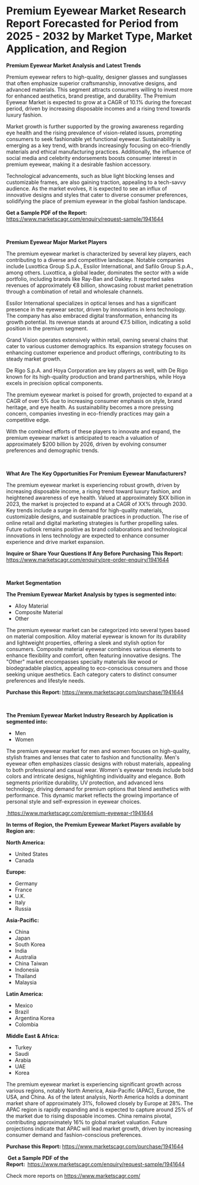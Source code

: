 <p><h1>Premium Eyewear Market Research Report Forecasted for Period from 2025 -  2032 by Market Type, Market Application, and Region</h1></p><p><strong>Premium Eyewear Market Analysis and Latest Trends</strong></p>
<p><p>Premium eyewear refers to high-quality, designer glasses and sunglasses that often emphasize superior craftsmanship, innovative designs, and advanced materials. This segment attracts consumers willing to invest more for enhanced aesthetics, brand prestige, and durability. The Premium Eyewear Market is expected to grow at a CAGR of 10.1% during the forecast period, driven by increasing disposable incomes and a rising trend towards luxury fashion.</p><p>Market growth is further supported by the growing awareness regarding eye health and the rising prevalence of vision-related issues, prompting consumers to seek fashionable yet functional eyewear. Sustainability is emerging as a key trend, with brands increasingly focusing on eco-friendly materials and ethical manufacturing practices. Additionally, the influence of social media and celebrity endorsements boosts consumer interest in premium eyewear, making it a desirable fashion accessory.</p><p>Technological advancements, such as blue light blocking lenses and customizable frames, are also gaining traction, appealing to a tech-savvy audience. As the market evolves, it is expected to see an influx of innovative designs and styles that cater to diverse consumer preferences, solidifying the place of premium eyewear in the global fashion landscape.</p></p>
<p><strong>Get a Sample PDF of the Report:&nbsp;</strong> <a href="https://www.marketscagr.com/enquiry/request-sample/1941644?utm_campaign=1999&utm_medium=2&utm_source=Github&utm_content=ia&utm_term=06022025&utm_id=premium-eyewear">https://www.marketscagr.com/enquiry/request-sample/1941644</a></p>
<p>&nbsp;</p>
<p><strong>Premium Eyewear Major Market Players</strong></p>
<p><p>The premium eyewear market is characterized by several key players, each contributing to a diverse and competitive landscape. Notable companies include Luxottica Group S.p.A., Essilor International, and Safilo Group S.p.A., among others. Luxottica, a global leader, dominates the sector with a wide portfolio, including brands like Ray-Ban and Oakley. It reported sales revenues of approximately €8 billion, showcasing robust market penetration through a combination of retail and wholesale channels.</p><p>Essilor International specializes in optical lenses and has a significant presence in the eyewear sector, driven by innovations in lens technology. The company has also embraced digital transformation, enhancing its growth potential. Its revenue stands at around €7.5 billion, indicating a solid position in the premium segment.</p><p>Grand Vision operates extensively within retail, owning several chains that cater to various customer demographics. Its expansion strategy focuses on enhancing customer experience and product offerings, contributing to its steady market growth.</p><p>De Rigo S.p.A. and Hoya Corporation are key players as well, with De Rigo known for its high-quality production and brand partnerships, while Hoya excels in precision optical components.</p><p>The premium eyewear market is poised for growth, projected to expand at a CAGR of over 5% due to increasing consumer emphasis on style, brand heritage, and eye health. As sustainability becomes a more pressing concern, companies investing in eco-friendly practices may gain a competitive edge.</p><p>With the combined efforts of these players to innovate and expand, the premium eyewear market is anticipated to reach a valuation of approximately $200 billion by 2026, driven by evolving consumer preferences and demographic trends.</p></p>
<p>&nbsp;</p>
<p><strong>What Are The Key Opportunities For Premium Eyewear Manufacturers?</strong></p>
<p><p>The premium eyewear market is experiencing robust growth, driven by increasing disposable income, a rising trend toward luxury fashion, and heightened awareness of eye health. Valued at approximately $XX billion in 2023, the market is projected to expand at a CAGR of XX% through 2030. Key trends include a surge in demand for high-quality materials, customizable designs, and sustainable practices in production. The rise of online retail and digital marketing strategies is further propelling sales. Future outlook remains positive as brand collaborations and technological innovations in lens technology are expected to enhance consumer experience and drive market expansion.</p></p>
<p><strong>Inquire or Share Your Questions If Any Before Purchasing This Report:</strong> <a href="https://www.marketscagr.com/enquiry/pre-order-enquiry/1941644?utm_campaign=1999&utm_medium=2&utm_source=Github&utm_content=ia&utm_term=06022025&utm_id=premium-eyewear">https://www.marketscagr.com/enquiry/pre-order-enquiry/1941644</a></p>
<p>&nbsp;</p>
<p><strong>Market Segmentation</strong></p>
<p><strong>The Premium Eyewear Market Analysis by types is segmented into:</strong></p>
<p><ul><li>Alloy Material</li><li>Composite Material</li><li>Other</li></ul></p>
<p><p>The premium eyewear market can be categorized into several types based on material composition. Alloy material eyewear is known for its durability and lightweight properties, offering a sleek and stylish option for consumers. Composite material eyewear combines various elements to enhance flexibility and comfort, often featuring innovative designs. The "Other" market encompasses specialty materials like wood or biodegradable plastics, appealing to eco-conscious consumers and those seeking unique aesthetics. Each category caters to distinct consumer preferences and lifestyle needs.</p></p>
<p><strong>Purchase this Report:&nbsp;</strong><a href="https://www.marketscagr.com/purchase/1941644?utm_campaign=1999&utm_medium=2&utm_source=Github&utm_content=ia&utm_term=06022025&utm_id=premium-eyewear">https://www.marketscagr.com/purchase/1941644</a></p>
<p>&nbsp;</p>
<p><strong>The Premium Eyewear Market Industry Research by Application is segmented into:</strong></p>
<p><ul><li>Men</li><li>Women</li></ul></p>
<p><p>The premium eyewear market for men and women focuses on high-quality, stylish frames and lenses that cater to fashion and functionality. Men's eyewear often emphasizes classic designs with robust materials, appealing to both professional and casual wear. Women's eyewear trends include bold colors and intricate designs, highlighting individuality and elegance. Both segments prioritize durability, UV protection, and advanced lens technology, driving demand for premium options that blend aesthetics with performance. This dynamic market reflects the growing importance of personal style and self-expression in eyewear choices.</p></p>
<p><a href="https://www.marketscagr.com/premium-eyewear-r1941644?utm_campaign=1999&utm_medium=2&utm_source=Github&utm_content=ia&utm_term=06022025&utm_id=premium-eyewear">&nbsp;https://www.marketscagr.com/premium-eyewear-r1941644</a></p>
<p><strong>In terms of Region, the Premium Eyewear Market Players available by Region are:</strong></p>
<p>
    <p> <strong> North America: </strong>
        <ul>
            <li>United States</li>
            <li>Canada</li>
        </ul>
        </p> 
    <p> <strong> Europe: </strong>
        <ul>
            <li>Germany</li>
            <li>France</li>
            <li>U.K.</li>
            <li>Italy</li>
            <li>Russia</li>
        </ul>
        </p> 
    <p> <strong> Asia-Pacific: </strong>
        <ul>
            <li>China</li>
            <li>Japan</li>
            <li>South Korea</li>
            <li>India</li>
            <li>Australia</li>
            <li>China Taiwan</li>
            <li>Indonesia</li>
            <li>Thailand</li>
            <li>Malaysia</li>
        </ul>
        </p> 
    <p> <strong> Latin America: </strong>
        <ul>
            <li>Mexico</li>
            <li>Brazil</li>
            <li>Argentina Korea</li>
            <li>Colombia</li>
        </ul>
        </p> 
    <p> <strong> Middle East & Africa: </strong>
        <ul>
            <li>Turkey</li>
            <li>Saudi</li>
            <li>Arabia</li>
            <li>UAE</li>
            <li>Korea</li>
        </ul>
    </p>
    </p>
<p><p>The premium eyewear market is experiencing significant growth across various regions, notably North America, Asia-Pacific (APAC), Europe, the USA, and China. As of the latest analysis, North America holds a dominant market share of approximately 31%, followed closely by Europe at 28%. The APAC region is rapidly expanding and is expected to capture around 25% of the market due to rising disposable incomes. China remains pivotal, contributing approximately 16% to global market valuation. Future projections indicate that APAC will lead market growth, driven by increasing consumer demand and fashion-conscious preferences.</p></p>
<p><strong>Purchase this Report: </strong><a href="https://www.marketscagr.com/purchase/1941644?utm_campaign=1999&utm_medium=2&utm_source=Github&utm_content=ia&utm_term=06022025&utm_id=premium-eyewear">https://www.marketscagr.com/purchase/1941644</a></p>
<p>&nbsp;<strong>Get a Sample PDF of the Report:&nbsp;&nbsp;</strong><a href="https://www.marketscagr.com/enquiry/request-sample/1941644?utm_campaign=1999&utm_medium=2&utm_source=Github&utm_content=ia&utm_term=06022025&utm_id=premium-eyewear">https://www.marketscagr.com/enquiry/request-sample/1941644</a></p>
<p><strong></strong></p>
<p>Check more reports on <a href="https://www.marketscagr.com/?utm_campaign=1999&utm_medium=2&utm_source=Github&utm_content=ia&utm_term=06022025&utm_id=premium-eyewear">https://www.marketscagr.com/</a></p>